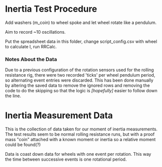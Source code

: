 # Inertia Test Procedure

Add washers (m_coin) to wheel spoke and let wheel rotate like a pendulum.

Aim to record ~10 oscillations. 

Put the spreadsheet data in this folder, change script_config.csv with wheel to calculate I, run RRCalc.

### Notes About the Data

Due to a previous configuration of the rotation sensors used for the rolling resistance rig, there were two recorded 'ticks' per wheel pendulum period, so alternating event entries were discarded. This has been done manually by altering the saved data to remove the ignored rows and removing the code to do the skipping so that the logic is *[hopefully]* easier to follow down the line.


# Inertia Measurement Data

This is the collection of data taken for our moment of inertia measurements. The test results seem to be normal rolling resistance runs, but with a proof mass "coin" attached with a known moment or inertia so a relative moment could be found(?)

Data is coast down data for wheels with one event per rotation. This way the time between successive events is one rotational period.
